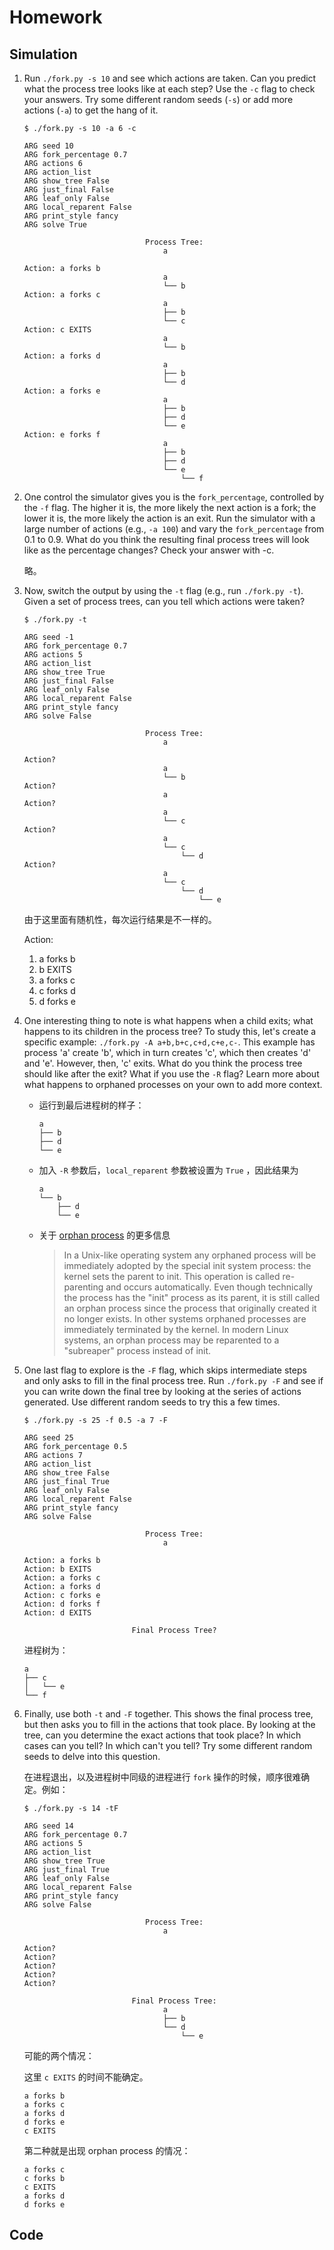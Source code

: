 # Homework

## Simulation

1. Run `./fork.py -s 10` and see which actions are taken. Can you predict what the process tree looks like at each step? Use the `-c` flag to check your answers. Try some different random seeds (`-s`) or add more actions (`-a`) to get the hang of it.

   ```
   $ ./fork.py -s 10 -a 6 -c
   
   ARG seed 10
   ARG fork_percentage 0.7
   ARG actions 6
   ARG action_list 
   ARG show_tree False
   ARG just_final False
   ARG leaf_only False
   ARG local_reparent False
   ARG print_style fancy
   ARG solve True
   
                              Process Tree:
                                  a
   
   Action: a forks b
                                  a
                                  └── b
   Action: a forks c
                                  a
                                  ├── b
                                  └── c
   Action: c EXITS
                                  a
                                  └── b
   Action: a forks d
                                  a
                                  ├── b
                                  └── d
   Action: a forks e
                                  a
                                  ├── b
                                  ├── d
                                  └── e
   Action: e forks f
                                  a
                                  ├── b
                                  ├── d
                                  └── e
                                      └── f
   ```

2. One control the simulator gives you is the `fork_percentage`, controlled by the `-f` flag. The higher it is, the more likely the next action is a fork; the lower it is, the more likely the action is an exit. Run the simulator with a large number of actions (e.g., `-a 100`) and vary the `fork_percentage` from 0.1 to 0.9. What do you think the resulting final process trees will look like as the percentage changes? Check your answer with -c.

   略。

3. Now, switch the output by using the `-t` flag (e.g., run `./fork.py -t`). Given a set of process trees, can you tell which actions were taken?

   ```
   $ ./fork.py -t
   
   ARG seed -1
   ARG fork_percentage 0.7
   ARG actions 5
   ARG action_list 
   ARG show_tree True
   ARG just_final False
   ARG leaf_only False
   ARG local_reparent False
   ARG print_style fancy
   ARG solve False
   
                              Process Tree:
                                  a
   
   Action?
                                  a
                                  └── b
   Action?
                                  a
   Action?
                                  a
                                  └── c
   Action?
                                  a
                                  └── c
                                      └── d
   Action?
                                  a
                                  └── c
                                      └── d
                                          └── e
   ```

   由于这里面有随机性，每次运行结果是不一样的。

   Action:

   1. a forks b
   2. b EXITS
   3. a forks c
   4. c forks d
   5. d forks e

4. One interesting thing to note is what happens when a child exits; what happens to its children in the process tree? To study this, let's create a specific example: `./fork.py -A a+b,b+c,c+d,c+e,c-`. This example has process 'a' create 'b', which in turn creates 'c', which then creates 'd' and 'e'. However, then, 'c' exits. What do you think the process tree should like after the exit? What if you use the `-R` flag? Learn more about what happens to orphaned processes on your own to add more context.

   - 运行到最后进程树的样子：

     ```
     a
     ├── b
     ├── d
     └── e
     ```

   - 加入 `-R` 参数后，`local_reparent` 参数被设置为 `True` ，因此结果为

     ```
     a
     └── b
         ├── d
         └── e
     ```

   - 关于 [orphan process](https://en.wikipedia.org/wiki/Orphan_process) 的更多信息

     > In a Unix-like operating system any orphaned process will be immediately adopted by the special init system process: the kernel sets the parent to init. This operation is called re-parenting and occurs automatically. Even though technically the process has the "init" process as its parent, it is still called an orphan process since the process that originally created it no longer exists. In other systems orphaned processes are immediately terminated by the kernel. In modern Linux systems, an orphan process may be reparented to a "subreaper" process instead of init.

5. One last flag to explore is the `-F` flag, which skips intermediate steps and only asks to fill in the final process tree. Run `./fork.py -F` and see if you can write down the final tree by looking at the series of actions generated. Use different random seeds to try this a few times.

   ```
   $ ./fork.py -s 25 -f 0.5 -a 7 -F
   
   ARG seed 25
   ARG fork_percentage 0.5
   ARG actions 7
   ARG action_list 
   ARG show_tree False
   ARG just_final True
   ARG leaf_only False
   ARG local_reparent False
   ARG print_style fancy
   ARG solve False
   
                              Process Tree:
                                  a
   
   Action: a forks b
   Action: b EXITS
   Action: a forks c
   Action: a forks d
   Action: c forks e
   Action: d forks f
   Action: d EXITS
   
                           Final Process Tree?
   ```

   进程树为：

   ```
   a
   ├── c
   │   └── e
   └── f
   ```

6. Finally, use both `-t` and `-F` together. This shows the final process tree, but then asks you to fill in the actions that took place. By looking at the tree, can you determine the exact actions that took place? In which cases can you tell? In which can't you tell? Try some different random seeds to delve into this question.

   在进程退出，以及进程树中同级的进程进行 `fork` 操作的时候，顺序很难确定。例如：

   ```
   $ ./fork.py -s 14 -tF
   
   ARG seed 14
   ARG fork_percentage 0.7
   ARG actions 5
   ARG action_list 
   ARG show_tree True
   ARG just_final True
   ARG leaf_only False
   ARG local_reparent False
   ARG print_style fancy
   ARG solve False
   
                              Process Tree:
                                  a
   
   Action?
   Action?
   Action?
   Action?
   Action?
   
                           Final Process Tree:
                                  a
                                  ├── b
                                  └── d
                                      └── e
   ```

   可能的两个情况：

   这里 `c EXITS` 的时间不能确定。

   ```
   a forks b
   a forks c
   a forks d
   d forks e
   c EXITS
   ```

   第二种就是出现 orphan process 的情况：

   ```
   a forks c
   c forks b
   c EXITS
   a forks d
   d forks e
   ```

## Code